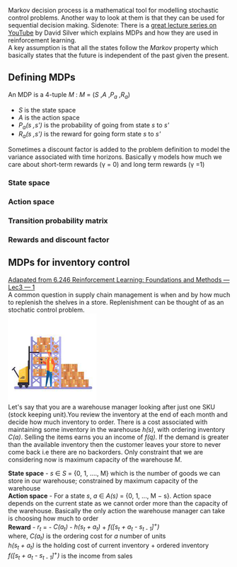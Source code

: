 Markov decision process is a mathematical tool for modelling stochastic control problems. Another way to look at them is that they can be used for 
sequential decision making. Sidenote: There is a [great lecture series on YouTube](https://www.youtube.com/watch?v=2pWv7GOvuf0&list=PLqYmG7hTraZDM-OYHWgPebj2MfCFzFObQ) by David Silver which explains MDPs and how they are used in reinforcement learning.
<br>
A key assumption is that all the states follow the *Markov* property which basically states that the future is independent of the past given the present.
## Defining MDPs
An MDP is a 4-tuple *M* : 
*M* = (*S* ,*A* ,*P<sub>a</sub>* ,*R<sub>a</sub>*) <br>
* *S* is the state space
* *A* is the action space
* *P<sub>a</sub>(*s* ,*s'*)* is the probability of going from state *s* to *s'*
* *R<sub>a</sub>(*s* ,*s'*)* is the reward for going form state *s* to *s'*

Sometimes a discount factor is added to the problem definition to model the variance associated with time horizons. Basically &gamma; models how much we care
about short-term rewards (&gamma; = 0) and long term rewards (&gamma; =1)

### State space
### Action space
### Transition probability matrix
### Rewards and discount factor

## MDPs for inventory control
[Adapated from 6.246 Reinforcement Learning: Foundations and Methods — Lec3 — 1](https://web.mit.edu/6.246/www/notes/L3-notes.pdf)<br>
A common question in supply chain management is when and by how much to replenish the shelves in a store. Replenishment can be thought of as an stochatic control problem. <br>
<img src="/assets/warehouse manager.jpg" width="200" height="200" /><br>
Let's say that you are a warehouse manager looking after just one SKU (stock keeping unit).You review the inventory at the end of each month and decide how much inventory to order.
There is a cost associated with maintaining some inventory in the warehouse *h(s)*, with ordering inventory *C(a)*. Selling the items earns you an income of *f(q)*. If the demand is greater than the available inventory then the customer leaves your store to never come back i.e there are no backorders. Only constraint that we are considering now is maximum capacity of the warehouse *M*. <br>

**State space** - *s* ∈ *S* = {0, 1, ...., M} which is the number of goods we can store in our warehouse; constrained by maximum capacity of the warehouse <br>
**Action space** - For a state *s*, *a* ∈ *A(s)* = {0, 1, ..., M − s}. Action space depends on the current state as we cannot order more than the capacity of the warehouse. Basically the only action the warehouse manager can take is choosing how much to order <br>
**Reward** - *r<sub>t</sub>* = - *C(a<sub>t</sub>)* - *h(s<sub>t</sub> + a<sub>t</sub>)*  + *f([s<sub>t</sub> + a<sub>t</sub> - s<sub>t - 1</sub>]<sup>+</sup>)*  <br>
  where, *C(a<sub>t</sub>)* is the ordering cost for *a* number of units <br>
   *h(s<sub>t</sub> + a<sub>t</sub>)* is the holding cost of current inventory + ordered inventory  <br>
 *f([s<sub>t</sub> + a<sub>t</sub> - s<sub>t - 1</sub>]<sup>+</sup>)* is the income from sales <br>


 




